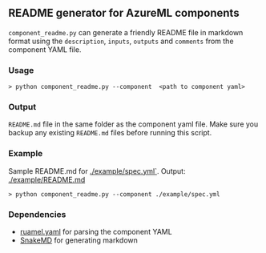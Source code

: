 ## README generator for AzureML components

`component_readme.py` can generate a friendly README file in markdown format using the `description`, `inputs`, `outputs` and `comments` from the component YAML file. 

### Usage
```
> python component_readme.py --component  <path to component yaml>
```

### Output
`README.md` file in the same folder as the component yaml file. Make sure you backup any existing `README.md` files before running this script. 

### Example
Sample README.md for [./example/spec.yml`](./example/spec.yml). Output: [./example/README.md](./example/README.md)
```
> python component_readme.py --component ./example/spec.yml
```

### Dependencies
* [ruamel.yaml](https://pypi.org/project/ruamel.yaml/) for parsing the component YAML
* [SnakeMD](https://pypi.org/project/SnakeMD/) for generating markdown



